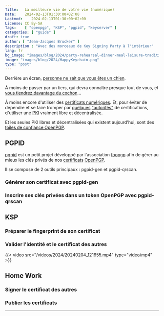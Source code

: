 ```yaml
---
Title:   La meilleure vie de votre vie (numérique)
Date:    2024-02-13T01:30:00+02:00
Lastmod:    2024-02-13T01:30:00+02:00
License: CC By-SA
Tags:    [ "openpgp", "KSP", "pgpid", "keyserver" ]
categories: [ "guide" ]
draft: true
author: [ "Jean-Jacques Brucker" ]
description : "Avec des morceaux de Key Signing Party à l'intérieur"
lang: fr
bg_image: "images/blog/2024/party-rehearsal-dinner-meal-leisure-tradition-1561863-3256076730.jpg"
image: "images/blog/2024/HappyKeychain.png"
type: "post"
---
```


Derrière un écran, [personne ne sait que vous êtes un chien](../course/fakenew-detect/).

À moins de passer par un tiers, qui devra connaître presque tout de vous, et [vous tiendrez davantage du cochon](/images/blog/2024/208m0q.jpg)...

À moins encore d'utiliser des [certificats numériques](https://fr.wikipedia.org/wiki/Certificat_%C3%A9lectronique). Et, pour éviter de dépendre et se faire tromper par [quelques](https://www.enisa.europa.eu/media/news-items/operation-black-tulip) ["autorités"](https://www.eff.org/deeplinks/2011/03/iranian-hackers-obtain-fraudulent-https) de certifications, d'utiliser une [PKI](https://fr.wikipedia.org/wiki/Infrastructure_%C3%A0_cl%C3%A9s_publiques) vraiment libre et décentralisée.

Et les seules PKI libres et décentralisées qui existent aujourd'hui, sont des [toiles de confiance OpenPGP](https://fr.wikipedia.org/wiki/Toile_de_confiance).

## PGPID

[pgpid](https://github.com/foopgp/pgpid) est un petit projet développé par l'association [foopgp](https://foopgp.org) afin de gérer au mieux les clés privés de nos [certificats](https://fr.wikipedia.org/wiki/Certificat_%C3%A9lectronique) [OpenPGP](https://www.openpgp.org/).

Il se compose de 2 outils principaux : pgpid-gen et pgpid-qrscan.

### Générer son certificat avec pgpid-gen

### Inscrire ses clés privées dans un token OpenPGP avec pgpid-qrscan

## KSP

### Préparer le fingerprint de son certificat

### Valider l'identité et le certificat des autres

{{< video src="/videos/2024/20240204_121655.mp4" type="video/mp4" >}}

## Home Work

### Signer le certificat des autres

### Publier les certificats 


---

